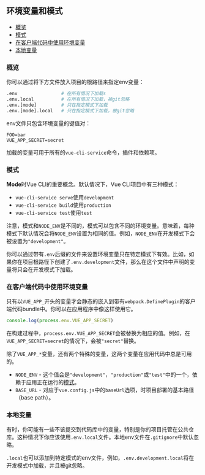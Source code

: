 ## 环境变量和模式

- [概览](#概览)
- [模式](#模式)
- [在客户端代码中使用环境变量](#在客户端代码中使用环境变量)
- [本地变量](#本地变量)

### 概览

你可以通过将下方文件放入项目的根路径来指定env变量：

``` sh
.env                # 在所有情况下加载s
.env.local          # 在所有情况下加载，被git忽略
.env.[mode]         # 只在指定模式下加载
.env.[mode].local   # 只在指定模式下加载，被git忽略
```

env文件只包含环境变量的键值对：

```
FOO=bar
VUE_APP_SECRET=secret
```

加载的变量可用于所有的`vue-cli-service`命令，插件和依赖项。

### 模式

**Mode**时Vue CLI的重要概念。默认情况下，Vue CLI项目中有三种模式：

- `vue-cli-service serve`使用`development`
- `vue-cli-service build`使用`production`
- `vue-cli-service test`使用`test`

注意，模式和`NODE_ENV`是不同的，模式可以包含不同的环境变量。意味着，每种模式下默认情况会将`NODE_ENV`设置为相同的值。例如，`NODE_ENV`在开发模式下会被设置为`"development"`。

你可以通过带有`.env`后缀的文件来设置环境变量只在特定模式下有效。比如，如果你在项目根路径下创建了`.env.development`文件，那么在这个文件中声明的变量将只会在开发模式下加载。

### 在客户端代码中使用环境变量

只有以`VUE_APP_`开头的变量才会静态的嵌入到带有`webpack.DefinePlugin`的客户端代码bundle中。你可以在应用程序中像这样使用它。

``` js
console.log(process.env.VUE_APP_SECRET)
```

在构建过程中，`process.env.VUE_APP_SECRET`会被替换为相应的值。例如，在`VUE_APP_SECRET=secret`的情况下，会被`"secret"`替换。

除了`VUE_APP_*`变量，还有两个特殊的变量，这两个变量在应用代码中总是可用的。

- `NODE_ENV` - 这个值会是`"development"`，`"production"`或`"test"`中的一个，依赖于应用正在运行的[模式](#模式)。
- `BASE_URL` - 对应于`vue.config.js`中的`baseUrl`选项，时项目部署的基本路径（base path）。

### 本地变量

有时，你可能有一些不该提交到代码库中的变量，特别是你的项目托管在公共仓库。这种情况下你应该使用`.env.local`文件。本地env文件在`.gitignore`中默认忽略。

`.local`也可以添加到特定模式的env文件，例如，`.env.development.local`将在开发模式中加载，并且被git忽略。
